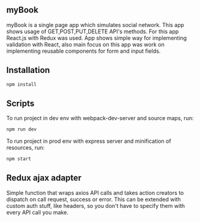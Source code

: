 ## myBook

myBook is a single page app which simulates social network. This app shows usage of GET,POST,PUT,DELETE API's methods. For this app React.js with Redux was used. App shows simple way for implementing validation with React, also main focus on this app was work on implementing reusable components for form and input fields.

## Installation

```sh
npm install
```

## Scripts

To run project in dev env with webpack-dev-server and source maps, run:
```sh
npm run dev
```

To run project in prod env with express server and minification of resources, run:
```sh
npm start
```

## Redux ajax adapter
Simple function that wraps axios API calls and takes action creators to dispatch on call request, success or error.
This can be extended with custom auth stuff, like headers, so you don't have to specify them with every API call you make.


